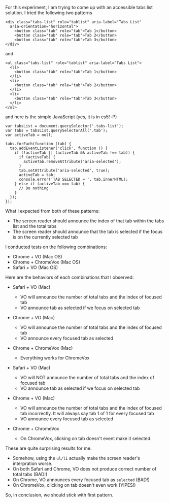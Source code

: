 For this experiment, I am trying to come up with an accessible tabs list solution. I tried the following two patterns

```
<div class="tabs-list" role="tablist" aria-label="Tabs List"
  aria-orientation="horizontal">
    <button class="tab" role="tab">Tab 1</button>
    <button class="tab" role="tab">Tab 2</button>
    <button class="tab" role="tab">Tab 3</button>
</div>
```

and

```
<ul class="tabs-list" role="tablist" aria-label="Tabs List">
  <li>
    <button class="tab" role="tab">Tab 1</button>
  </li>
  <li>
    <button class="tab" role="tab">Tab 2</button>
  </li>
  <li>
    <button class="tab" role="tab">Tab 3</button>
  </li>
</ul>
```

and here is the simple JavaScript (yes, it is in es5! :P)
```
var tabsList = document.querySelector('.tabs-list');
var tabs = tabsList.querySelectorAll('.tab');
var activeTab = null;

tabs.forEach(function (tab) {
  tab.addEventListener('click', function () {
    if (!activeTab || (activeTab && activeTab !== tab)) {
      if (activeTab) {
        activeTab.removeAttribute('aria-selected');
      }
      tab.setAttribute('aria-selected', true);
      activeTab = tab;
      console.error('TAB SELECTED = ', tab.innerHTML);
    } else if (activeTab === tab) {
      // Do nothing
    }
  });
});
```

What I expected from both of these patterns:
- The screen reader should announce the index of that tab within the tabs list and the total tabs
- The screen reader should announce that the tab is selected if the focus is on the currently selected tab

I conducted tests on the following combinations:
- Chrome + VO (Mac OS)
- Chrome + ChromeVox (Mac OS)
- Safari + VO (Mac OS)

Here are the behaviors of each combinations that I observed:
- Safari + VO (Mac)
  - VO will announce the number of total tabs and the index of focused tab
  - VO announce tab as selected if we focus on selected tab
- Chrome + VO (Mac)
  - VO will announce the number of total tabs and the index of focused tab
  - VO announce every focused tab as selected
- Chrome + ChromeVox (Mac)
  - Everything works for ChromeVox
  
- Safari + VO (Mac)
  - VO will NOT announce the number of total tabs and the index of focused tab
  - VO announce tab as selected if we focus on selected tab
- Chrome + VO (Mac)
  - VO will announce the number of total tabs and the index of focused tab 
     incorrectly. It will always say tab 1 of 1 for every focused tab
  - VO announce every focused tab as selected
- Chrome + ChromeVox
  - On ChromeVox, clicking on tab doesn't event make it selected.
    
These are quite surprising results for me.
- Somehow, using the `ul/li` actually make the screen reader's interpration worse. 
- On both Safari and Chrome, VO does not produce correct number of total tabs (BAD!)
- On Chrome, VO announces every focused tab as `selected` (BAD!)
- On ChromeVox, clicking on tab doesn't even work (YIPES!)

So, in conclusion, we should stick with first pattern. 
